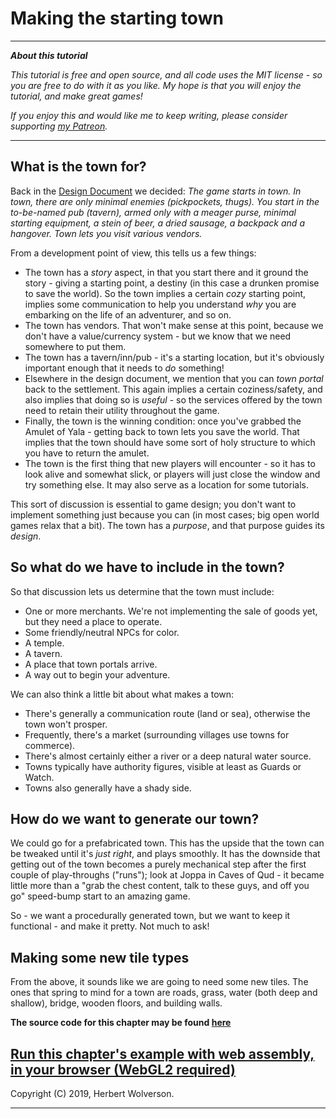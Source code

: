 # Making the starting town

---

***About this tutorial***

*This tutorial is free and open source, and all code uses the MIT license - so you are free to do with it as you like. My hope is that you will enjoy the tutorial, and make great games!*

*If you enjoy this and would like me to keep writing, please consider supporting [my Patreon](https://www.patreon.com/blackfuture).*

---

## What is the town for?

Back in the [Design Document](./chapter_44.md) we decided: *The game starts in town. In town, there are only minimal enemies (pickpockets, thugs). You start in the to-be-named pub (tavern), armed only with a meager purse, minimal starting equipment, a stein of beer, a dried sausage, a backpack and a hangover. Town lets you visit various vendors.*

From a development point of view, this tells us a few things:

* The town has a *story* aspect, in that you start there and it ground the story - giving a starting point, a destiny (in this case a drunken promise to save the world). So the town implies a certain *cozy* starting point, implies some communication to help you understand *why* you are embarking on the life of an adventurer, and so on.
* The town has vendors. That won't make sense at this point, because we don't have a value/currency system - but we know that we need somewhere to put them.
* The town has a tavern/inn/pub - it's a starting location, but it's obviously important enough that it needs to *do* something!
* Elsewhere in the design document, we mention that you can *town portal* back to the settlement. This again implies a certain coziness/safety, and also implies that doing so is *useful* - so the services offered by the town need to retain their utility throughout the game.
* Finally, the town is the winning condition: once you've grabbed the Amulet of Yala - getting back to town lets you save the world. That implies that the town should have some sort of holy structure to which you have to return the amulet.
* The town is the first thing that new players will encounter - so it has to look alive and somewhat slick, or players will just close the window and try something else. It may also serve as a location for some tutorials.

This sort of discussion is essential to game design; you don't want to implement something just because you can (in most cases; big open world games relax that a bit). The town has a *purpose*, and that purpose guides its *design*.

## So what do we have to include in the town?

So that discussion lets us determine that the town must include:

* One or more merchants. We're not implementing the sale of goods yet, but they need a place to operate.
* Some friendly/neutral NPCs for color.
* A temple.
* A tavern.
* A place that town portals arrive.
* A way out to begin your adventure.

We can also think a little bit about what makes a town:

* There's generally a communication route (land or sea), otherwise the town won't prosper.
* Frequently, there's a market (surrounding villages use towns for commerce).
* There's almost certainly either a river or a deep natural water source.
* Towns typically have authority figures, visible at least as Guards or Watch.
* Towns also generally have a shady side.

## How do we want to generate our town?

We could go for a prefabricated town. This has the upside that the town can be tweaked until it's *just right*, and plays smoothly. It has the downside that getting out of the town becomes a purely mechanical step after the first couple of play-throughs ("runs"); look at Joppa in Caves of Qud - it became little more than a "grab the chest content, talk to these guys, and off you go" speed-bump start to an amazing game.

So - we want a procedurally generated town, but we want to keep it functional - and make it pretty. Not much to ask!

## Making some new tile types

From the above, it sounds like we are going to need some new tiles. The ones that spring to mind for a town are roads, grass, water (both deep and shallow), bridge, wooden floors, and building walls.



**The source code for this chapter may be found [here](https://github.com/thebracket/rustrogueliketutorial/tree/master/chapter-47-town1)**


[Run this chapter's example with web assembly, in your browser (WebGL2 required)](http://bfnightly.bracketproductions.com/rustbook/wasm/chapter-47-town1)
---

Copyright (C) 2019, Herbert Wolverson.

---